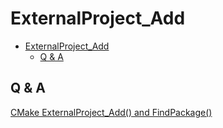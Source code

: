 # ExternalProject_Add

- [ExternalProject_Add](#externalproject_add)
  - [Q & A](#q--a)


## Q & A

[CMake ExternalProject_Add() and FindPackage()](https://stackoverflow.com/questions/17446981/cmake-externalproject-add-and-findpackage)




